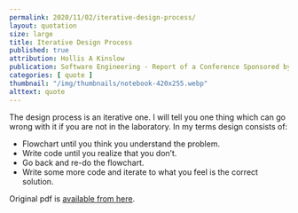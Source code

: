 ```yaml
---
permalink: 2020/11/02/iterative-design-process/
layout: quotation
size: large
title: Iterative Design Process
published: true
attribution: Hollis A Kinslow
publication: Software Engineering - Report of a Conference Sponsored by the NATO Science Committee
categories: [ quote ]
thumbnail: "/img/thumbnails/notebook-420x255.webp"
alttext: quote
---
```


The design process is an iterative one. I will tell you one thing which can go wrong with it if you are not in
the laboratory. In my terms design consists of:

* Flowchart until you think you understand the problem.
* Write code until you realize that you don’t.
* Go back and re-do the flowchart.
* Write some more code and iterate to what you feel is the correct solution.

Original pdf is <a href="http://homepages.cs.ncl.ac.uk/brian.randell/NATO/nato1968.PDF">available from here</a>.
